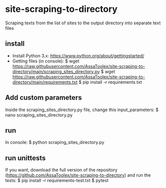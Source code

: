 # site-scraping-to-directory
Scraping texts from the list of sites to the output directory into separate text files

## install
* Install Python 3.x: https://www.python.org/about/gettingstarted/
* Getting files (in console):
$ wget https://raw.githubusercontent.com/AssaToolex/site-scraping-to-directory/main/scraping_sites_directory.py
$ wget https://raw.githubusercontent.com/AssaToolex/site-scraping-to-directory/main/requirements.txt
$ pip install -r requirements.txt

## Add custom parameters
Inside the scraping_sites_directory.py file, change this input_parameters:
$ nano scraping_sites_directory.py

## run
In console:
$ python scraping_sites_directory.py

## run unittests
If you want, download the full version of the repository (https://github.com/AssaToolex/site-scraping-to-directory) and run the tests:
$ pip install -r requirements-test.txt
$ pytest
